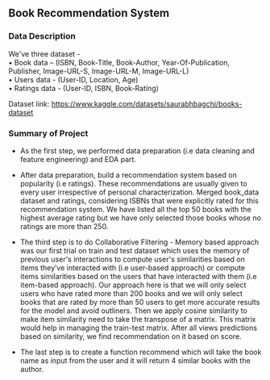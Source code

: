 ## Book Recommendation System

### Data Description   
We've three dataset -  
• Book data – (ISBN, Book-Title, Book-Author, Year-Of-Publication, Publisher, Image-URL-S, Image-URL-M, Image-URL-L)  
• Users data - (User-ID, Location, Age)  
• Ratings data - (User-ID, ISBN, Book-Rating)   

Dataset link: https://www.kaggle.com/datasets/saurabhbagchi/books-dataset

### Summary of Project

- As the first step, we performed data preparation (i.e data cleaning and feature engineering) and EDA part.   

- After data preparation, build a recommendation system based on popularity (i.e ratings). These recommendations are usually given to every user irrespective of personal characterization. Merged book_data dataset and ratings, considering ISBNs that were explicitly rated for this recommendation system. We have listed all the top 50 books with the highest average rating but we have only selected those books whose no ratings are more than 250.

- The third step is to do Collaborative Filtering - Memory based approach was our first trial on train and test dataset which uses the memory of previous user's interactions to compute user's similarities based on items they’ve interacted with (i.e user-based approach) or compute items similarities based on the users that have interacted with them (i.e item-based approach). Our approach here is that we will only select users who have rated more than 200 books and we will only select books that are rated by more than 50 users to get more accurate results for the model and avoid outliners. Then we apply cosine similarity to make item similarity need to take the transpose of a matrix. This matrix would help in managing the train-test matrix. After all views predictions based on similarity, we find recommendation on it based on score. 

- The last step is to create a function recommend which will take the book name as input from the user and it will return 4 similar books with the author.

